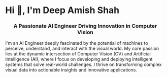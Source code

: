 # Hi 👋, I'm Deep Amish Shah
<h3 align="center">A Passionate AI Engineer Driving Innovation in Computer Vision</h3>

<p align="left">
  I'm an AI Engineer deeply fascinated by the potential of machines to perceive, understand, and interact with the visual world. My core passion lies at the dynamic intersection of Computer Vision (CV) and Artificial Intelligence (AI), where I focus on developing and deploying intelligent systems that solve real-world challenges. I thrive on transforming complex visual data into actionable insights and innovative applications.
</p>

